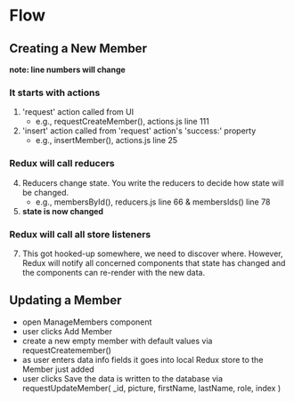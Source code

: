 # Flow

## Creating a New Member
**note: line numbers will change**
### It starts with actions
1. 'request' action called from UI
    - e.g., requestCreateMember(), actions.js line 111
2. 'insert' action called from 'request' action's 'success:' property
    - e.g., insertMember(), actions.js line 25
### Redux will call reducers
4. Reducers change state. You write the reducers to decide how state will be changed.
    - e.g., membersById(), reducers.js line 66 & membersIds() line 78
5. **state is now changed**
### Redux will call all store listeners
7. This got hooked-up somewhere, we need to discover where. However, Redux will notify all concerned components that state has changed and the components can re-render with the new data.


## Updating a Member
- open ManageMembers component
- user clicks Add Member
- create a new empty member with default values via requestCreatemember()
- as user enters data info fields it goes into local Redux store to the Member just added
- user clicks Save the data is written to the database via requestUpdateMember( _id, picture, firstName, lastName, role, index )
